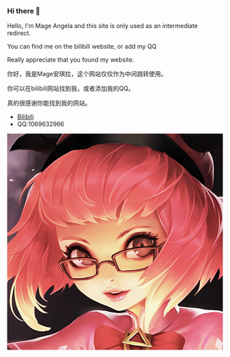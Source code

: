 ### Hi there 👋

<!--
**mageangela/mageangela** is a ✨ _special_ ✨ repository because its `README.md` (this file) appears on your GitHub profile.

Here are some ideas to get you started:

- 🔭 I’m currently working on ...
- 🌱 I’m currently learning ...
- 👯 I’m looking to collaborate on ...
- 🤔 I’m looking for help with ...
- 💬 Ask me about ...
- 📫 How to reach me: ...
- 😄 Pronouns: ...
- ⚡ Fun fact: ...
-->
<p>Hello, I'm Mage Angela and this site is only used as an intermediate redirect.</p>
<p>You can find me on the bilibili website, or add my QQ</p>
<p>Really appreciate that you found my website.</p>

<p>你好，我是Mage安琪拉，这个网站仅仅作为中间跳转使用。</p>
<p>你可以在bilibili网站找到我，或者添加我的QQ。</p>
<p>真的很感谢你能找到我的网站。</p>

<ul>
  <li> <a href="https://space.bilibili.com/2913798">Bilibili</a> </li>
  <li> QQ:1069632966 </li>
</ul>
<img src="angela1K.jpg" alt="Logo">

